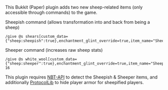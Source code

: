 This Bukkit (Paper) plugin adds two new sheep-related items (only accessible through commands) to the game.

Sheepish command (allows transformation into and back from being a sheep)
```
/give @s shears[custom_data={"sheep:sheepish":true},enchantment_glint_override=true,item_name="Sheepish"]
```

Sheeper command (increases raw sheep stats)
```
/give @s white_wool[custom_data={"sheep:sheeper":true},enchantment_glint_override=true,item_name="Sheeper"] 16
```

This plugin requires [NBT-API](https://modrinth.com/plugin/nbtapi/versions) to detect the Sheepish & Sheeper items, and additionally [ProtocolLib](https://www.spigotmc.org/resources/protocollib.1997/download?version=562896) to hide player armor for sheepified players.